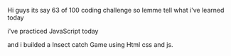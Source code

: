 Hi guys its say 63 of 100 coding challenge so lemme tell what i've learned today

i've practiced JavaScript today

and i builded a Insect catch Game using Html css and js.

